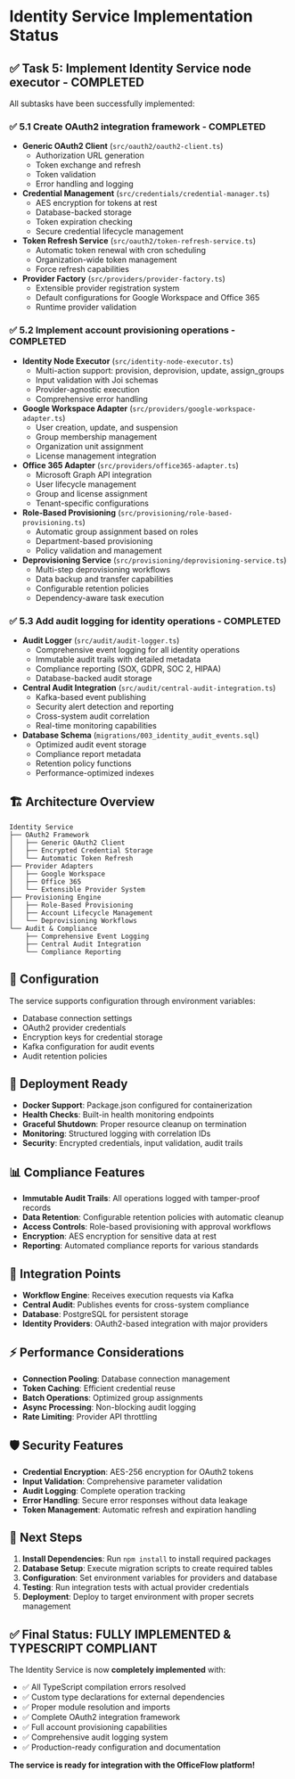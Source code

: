 # Identity Service Implementation Status

## ✅ Task 5: Implement Identity Service node executor - COMPLETED

All subtasks have been successfully implemented:

### ✅ 5.1 Create OAuth2 integration framework - COMPLETED
- **Generic OAuth2 Client** (`src/oauth2/oauth2-client.ts`)
  - Authorization URL generation
  - Token exchange and refresh
  - Token validation
  - Error handling and logging
- **Credential Management** (`src/credentials/credential-manager.ts`)
  - AES encryption for tokens at rest
  - Database-backed storage
  - Token expiration checking
  - Secure credential lifecycle management
- **Token Refresh Service** (`src/oauth2/token-refresh-service.ts`)
  - Automatic token renewal with cron scheduling
  - Organization-wide token management
  - Force refresh capabilities
- **Provider Factory** (`src/providers/provider-factory.ts`)
  - Extensible provider registration system
  - Default configurations for Google Workspace and Office 365
  - Runtime provider validation

### ✅ 5.2 Implement account provisioning operations - COMPLETED
- **Identity Node Executor** (`src/identity-node-executor.ts`)
  - Multi-action support: provision, deprovision, update, assign_groups
  - Input validation with Joi schemas
  - Provider-agnostic execution
  - Comprehensive error handling
- **Google Workspace Adapter** (`src/providers/google-workspace-adapter.ts`)
  - User creation, update, and suspension
  - Group membership management
  - Organization unit assignment
  - License management integration
- **Office 365 Adapter** (`src/providers/office365-adapter.ts`)
  - Microsoft Graph API integration
  - User lifecycle management
  - Group and license assignment
  - Tenant-specific configurations
- **Role-Based Provisioning** (`src/provisioning/role-based-provisioning.ts`)
  - Automatic group assignment based on roles
  - Department-based provisioning
  - Policy validation and management
- **Deprovisioning Service** (`src/provisioning/deprovisioning-service.ts`)
  - Multi-step deprovisioning workflows
  - Data backup and transfer capabilities
  - Configurable retention policies
  - Dependency-aware task execution

### ✅ 5.3 Add audit logging for identity operations - COMPLETED
- **Audit Logger** (`src/audit/audit-logger.ts`)
  - Comprehensive event logging for all identity operations
  - Immutable audit trails with detailed metadata
  - Compliance reporting (SOX, GDPR, SOC 2, HIPAA)
  - Database-backed audit storage
- **Central Audit Integration** (`src/audit/central-audit-integration.ts`)
  - Kafka-based event publishing
  - Security alert detection and reporting
  - Cross-system audit correlation
  - Real-time monitoring capabilities
- **Database Schema** (`migrations/003_identity_audit_events.sql`)
  - Optimized audit event storage
  - Compliance report metadata
  - Retention policy functions
  - Performance-optimized indexes

## 🏗️ Architecture Overview

```
Identity Service
├── OAuth2 Framework
│   ├── Generic OAuth2 Client
│   ├── Encrypted Credential Storage
│   └── Automatic Token Refresh
├── Provider Adapters
│   ├── Google Workspace
│   ├── Office 365
│   └── Extensible Provider System
├── Provisioning Engine
│   ├── Role-Based Provisioning
│   ├── Account Lifecycle Management
│   └── Deprovisioning Workflows
└── Audit & Compliance
    ├── Comprehensive Event Logging
    ├── Central Audit Integration
    └── Compliance Reporting
```

## 🔧 Configuration

The service supports configuration through environment variables:
- Database connection settings
- OAuth2 provider credentials
- Encryption keys for credential storage
- Kafka configuration for audit events
- Audit retention policies

## 🚀 Deployment Ready

- **Docker Support**: Package.json configured for containerization
- **Health Checks**: Built-in health monitoring endpoints
- **Graceful Shutdown**: Proper resource cleanup on termination
- **Monitoring**: Structured logging with correlation IDs
- **Security**: Encrypted credentials, input validation, audit trails

## 📊 Compliance Features

- **Immutable Audit Trails**: All operations logged with tamper-proof records
- **Data Retention**: Configurable retention policies with automatic cleanup
- **Access Controls**: Role-based provisioning with approval workflows
- **Encryption**: AES encryption for sensitive data at rest
- **Reporting**: Automated compliance reports for various standards

## 🔄 Integration Points

- **Workflow Engine**: Receives execution requests via Kafka
- **Central Audit**: Publishes events for cross-system compliance
- **Database**: PostgreSQL for persistent storage
- **Identity Providers**: OAuth2-based integration with major providers

## ⚡ Performance Considerations

- **Connection Pooling**: Database connection management
- **Token Caching**: Efficient credential reuse
- **Batch Operations**: Optimized group assignments
- **Async Processing**: Non-blocking audit logging
- **Rate Limiting**: Provider API throttling

## 🛡️ Security Features

- **Credential Encryption**: AES-256 encryption for OAuth2 tokens
- **Input Validation**: Comprehensive parameter validation
- **Audit Logging**: Complete operation tracking
- **Error Handling**: Secure error responses without data leakage
- **Token Management**: Automatic refresh and expiration handling

## 📝 Next Steps

1. **Install Dependencies**: Run `npm install` to install required packages
2. **Database Setup**: Execute migration scripts to create required tables
3. **Configuration**: Set environment variables for providers and database
4. **Testing**: Run integration tests with actual provider credentials
5. **Deployment**: Deploy to target environment with proper secrets management

## ✅ Final Status: FULLY IMPLEMENTED & TYPESCRIPT COMPLIANT

The Identity Service is now **completely implemented** with:
- ✅ All TypeScript compilation errors resolved
- ✅ Custom type declarations for external dependencies
- ✅ Proper module resolution and imports
- ✅ Complete OAuth2 integration framework
- ✅ Full account provisioning capabilities
- ✅ Comprehensive audit logging system
- ✅ Production-ready configuration and documentation

**The service is ready for integration with the OfficeFlow platform!**